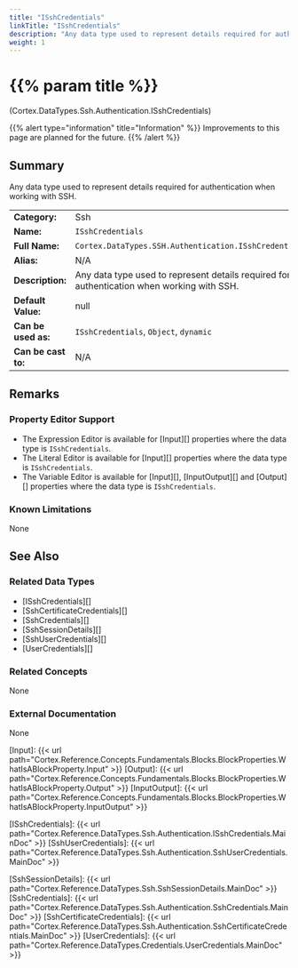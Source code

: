 ```yaml
---
title: "ISshCredentials"
linkTitle: "ISshCredentials"
description: "Any data type used to represent details required for authentication when working with SSH."
weight: 1
---
```


# {{% param title %}}

<p class="namespace">(Cortex.DataTypes.Ssh.Authentication.ISshCredentials)</p>

{{% alert type="information" title="Information" %}} Improvements to this page are planned for the future. {{% /alert %}}

## Summary

Any data type used to represent details required for authentication when working with SSH.

| | |
|-|-|
| **Category:**          | Ssh                                            |
| **Name:**              | `ISshCredentials`                                      |
| **Full Name:**         | `Cortex.DataTypes.SSH.Authentication.ISshCredentials`         |
| **Alias:**             | N/A                                                    |
| **Description:**       | Any data type used to represent details required for authentication when working with SSH. |
| **Default Value:**     | null                                                   |
| **Can be used as:**    | `ISshCredentials`, `Object`, `dynamic`                 |
| **Can be cast to:**    | N/A                                                    |

## Remarks

### Property Editor Support

- The Expression Editor is available for [Input][] properties where the data type is `ISshCredentials`.
- The Literal Editor is available for [Input][] properties where the data type is `ISshCredentials`.
- The Variable Editor is available for [Input][], [InputOutput][] and [Output][] properties where the data type is `ISshCredentials`.

### Known Limitations

None

## See Also

### Related Data Types

- [ISshCredentials][]
- [SshCertificateCredentials][]
- [SshCredentials][]
- [SshSessionDetails][]
- [SshUserCredentials][]
- [UserCredentials][]

### Related Concepts

None

### External Documentation

None

[Input]: {{< url path="Cortex.Reference.Concepts.Fundamentals.Blocks.BlockProperties.WhatIsABlockProperty.Input" >}}
[Output]: {{< url path="Cortex.Reference.Concepts.Fundamentals.Blocks.BlockProperties.WhatIsABlockProperty.Output" >}}
[InputOutput]: {{< url path="Cortex.Reference.Concepts.Fundamentals.Blocks.BlockProperties.WhatIsABlockProperty.InputOutput" >}}

[ISshCredentials]: {{< url path="Cortex.Reference.DataTypes.Ssh.Authentication.ISshCredentials.MainDoc" >}}
[SshUserCredentials]: {{< url path="Cortex.Reference.DataTypes.Ssh.Authentication.SshUserCredentials.MainDoc" >}}

[SshSessionDetails]: {{< url path="Cortex.Reference.DataTypes.Ssh.SshSessionDetails.MainDoc" >}}
[SshCredentials]: {{< url path="Cortex.Reference.DataTypes.Ssh.Authentication.SshCredentials.MainDoc" >}}
[SshCertificateCredentials]: {{< url path="Cortex.Reference.DataTypes.Ssh.Authentication.SshCertificateCredentials.MainDoc" >}}
[UserCredentials]: {{< url path="Cortex.Reference.DataTypes.Credentials.UserCredentials.MainDoc" >}}
